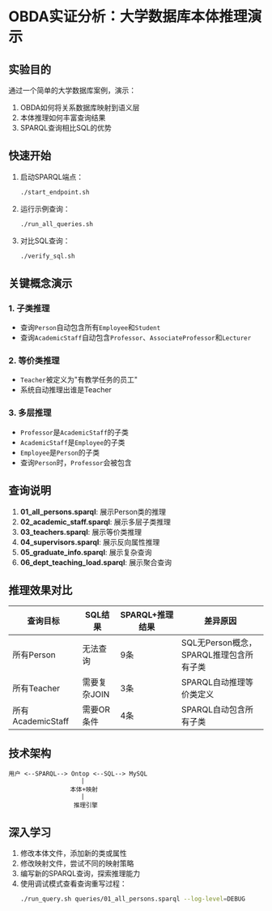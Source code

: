 # OBDA实证分析：大学数据库本体推理演示

## 实验目的

通过一个简单的大学数据库案例，演示：
1. OBDA如何将关系数据库映射到语义层
2. 本体推理如何丰富查询结果
3. SPARQL查询相比SQL的优势

## 快速开始

1. 启动SPARQL端点：
   ```bash
   ./start_endpoint.sh
   ```

2. 运行示例查询：
   ```bash
   ./run_all_queries.sh
   ```

3. 对比SQL查询：
   ```bash
   ./verify_sql.sh
   ```

## 关键概念演示

### 1. 子类推理
- 查询`Person`自动包含所有`Employee`和`Student`
- 查询`AcademicStaff`自动包含`Professor`、`AssociateProfessor`和`Lecturer`

### 2. 等价类推理
- `Teacher`被定义为"有教学任务的员工"
- 系统自动推理出谁是Teacher

### 3. 多层推理
- `Professor`是`AcademicStaff`的子类
- `AcademicStaff`是`Employee`的子类
- `Employee`是`Person`的子类
- 查询`Person`时，`Professor`会被包含

## 查询说明

1. **01_all_persons.sparql**: 展示Person类的推理
2. **02_academic_staff.sparql**: 展示多层子类推理
3. **03_teachers.sparql**: 展示等价类推理
4. **04_supervisors.sparql**: 展示反向属性推理
5. **05_graduate_info.sparql**: 展示复杂查询
6. **06_dept_teaching_load.sparql**: 展示聚合查询

## 推理效果对比

| 查询目标 | SQL结果 | SPARQL+推理结果 | 差异原因 |
|---------|---------|----------------|---------|
| 所有Person | 无法查询 | 9条 | SQL无Person概念，SPARQL推理包含所有子类 |
| 所有Teacher | 需要复杂JOIN | 3条 | SPARQL自动推理等价类定义 |
| 所有AcademicStaff | 需要OR条件 | 4条 | SPARQL自动包含所有子类 |

## 技术架构

```
用户 <--SPARQL--> Ontop <--SQL--> MySQL
                    |
                 本体+映射
                    |
                  推理引擎
```

## 深入学习

1. 修改本体文件，添加新的类或属性
2. 修改映射文件，尝试不同的映射策略
3. 编写新的SPARQL查询，探索推理能力
4. 使用调试模式查看查询重写过程：
   ```bash
   ./run_query.sh queries/01_all_persons.sparql --log-level=DEBUG
   ```
